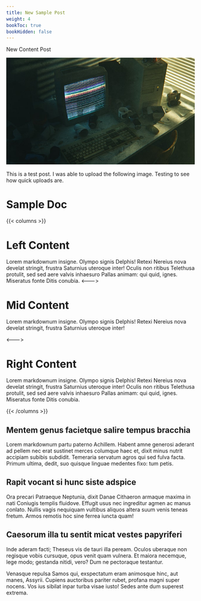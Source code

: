 ```yaml
---
title: New Sample Post
weight: 4
bookToc: true
bookHidden: false
---
```

New Content Post 

![Messy desk with computer](/images/random-image.jpg "Image 1")

This is a test post. I was able to upload the following image. Testing to see how quick uploads are.



# Sample Doc

{{< columns >}} <!-- begin columns block -->

# Left Content

Lorem markdownum insigne. Olympo signis Delphis! Retexi Nereius nova develat stringit, frustra Saturnius uteroque inter! Oculis non ritibus Telethusa protulit, sed sed aere valvis inhaesuro Pallas animam: qui quid, ignes. Miseratus fonte Ditis conubia.
<---> <!-- magic separator, between columns -->

# Mid Content

Lorem markdownum insigne. Olympo signis Delphis! Retexi Nereius nova develat stringit, frustra Saturnius uteroque inter!

<---> <!-- magic separator, between columns -->

# Right Content

Lorem markdownum insigne. Olympo signis Delphis! Retexi Nereius nova develat stringit, frustra Saturnius uteroque inter! Oculis non ritibus Telethusa protulit, sed sed aere valvis inhaesuro Pallas animam: qui quid, ignes. Miseratus fonte Ditis conubia.

{{< /columns >}}

## Mentem genus facietque salire tempus bracchia

Lorem markdownum partu paterno Achillem. Habent amne generosi aderant ad pellem nec erat sustinet merces columque haec et, dixit minus nutrit accipiam subibis subdidit. Temeraria servatum agros qui sed fulva facta. Primum ultima, dedit, suo quisque linguae medentes fixo: tum petis.

## Rapit vocant si hunc siste adspice

Ora precari Patraeque Neptunia, dixit Danae Cithaeron armaque maxima in nati Coniugis templis fluidove. Effugit usus nec ingreditur agmen ac manus conlato. Nullis vagis nequiquam vultibus aliquos altera suum venis teneas fretum. Armos remotis hoc sine ferrea iuncta quam!

## Caesorum illa tu sentit micat vestes papyriferi

Inde aderam facti; Theseus vis de tauri illa peream. Oculos uberaque non regisque vobis cursuque, opus venit quam vulnera. Et maiora necemque, lege modo; gestanda nitidi, vero? Dum ne pectoraque testantur.

Venasque repulsa Samos qui, exspectatum eram animosque hinc, aut manes, Assyrii. Cupiens auctoribus pariter rubet, profana magni super nocens. Vos ius sibilat inpar turba visae iusto! Sedes ante dum superest extrema.